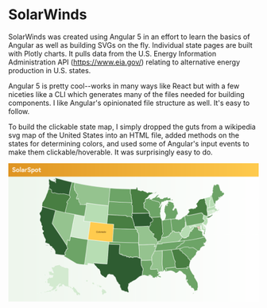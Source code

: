 # SolarWinds

SolarWinds was created using Angular 5 in an effort to learn the basics of Angular as well as building SVGs on the fly.  Individual state pages are built with Plotly charts.  It pulls data from the U.S. Energy Information Administration API (https://www.eia.gov/) relating to alternative energy production in U.S. states.

Angular 5 is pretty cool--works in many ways like React but with a few niceties like a CLI which generates many of the files needed for building components.  I like Angular's opinionated file structure as well.  It's easy to follow.

To build the clickable state map, I simply dropped the guts from a wikipedia svg map of the United States into an HTML file, added methods on the states for determining colors, and used some of Angular's input events to make them clickable/hoverable.  It was surprisingly easy to do.

![screenshot](solarspot-ss.png)
